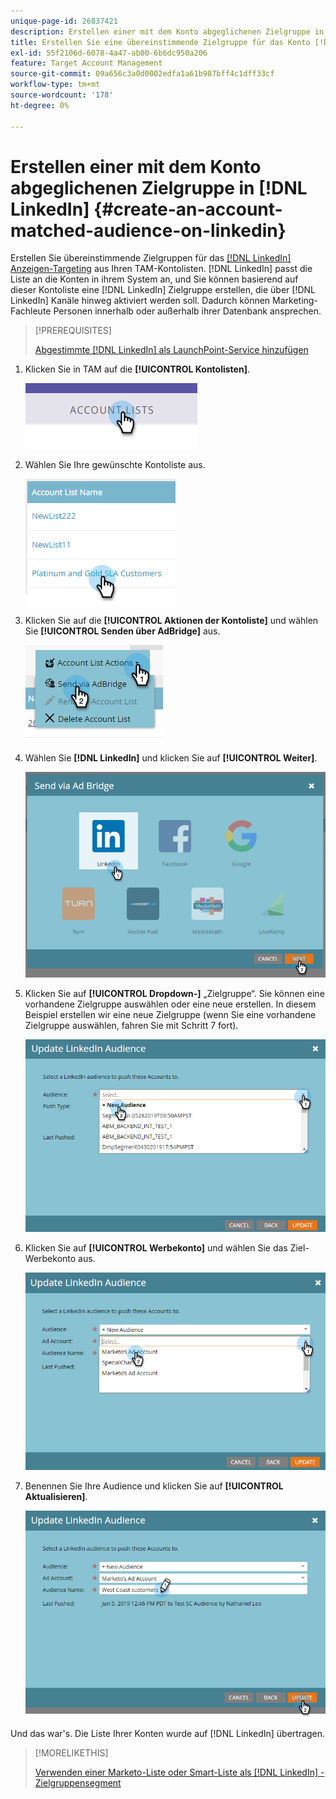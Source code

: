 ```yaml
---
unique-page-id: 26837421
description: Erstellen einer mit dem Konto abgeglichenen Zielgruppe in [!DNL LinkedIn] - Marketo-Dokumenten - Produktdokumentation
title: Erstellen Sie eine übereinstimmende Zielgruppe für das Konto [!DNL LinkedIn]
exl-id: 55f2106d-6078-4a47-ab00-6b6dc950a206
feature: Target Account Management
source-git-commit: 09a656c3a0d0002edfa1a61b987bff4c1dff33cf
workflow-type: tm+mt
source-wordcount: '178'
ht-degree: 0%

---
```


# Erstellen einer mit dem Konto abgeglichenen Zielgruppe in [!DNL LinkedIn] {#create-an-account-matched-audience-on-linkedin}

Erstellen Sie übereinstimmende Zielgruppen für das [[!DNL LinkedIn] Anzeigen-Targeting](https://business.linkedin.com/marketing-solutions/ad-targeting/account-targeting) aus Ihren TAM-Kontolisten. [!DNL LinkedIn] passt die Liste an die Konten in ihrem System an, und Sie können basierend auf dieser Kontoliste eine [!DNL LinkedIn] Zielgruppe erstellen, die über [!DNL LinkedIn] Kanäle hinweg aktiviert werden soll. Dadurch können Marketing-Fachleute Personen innerhalb oder außerhalb ihrer Datenbank ansprechen.

>[!PREREQUISITES]
>
>[Abgestimmte  [!DNL LinkedIn]  als LaunchPoint-Service hinzufügen](/help/marketo/product-docs/demand-generation/ad-network-integrations/add-linkedin-matched-audiences-as-a-launchpoint-service.md)

1. Klicken Sie in TAM auf die **[!UICONTROL Kontolisten]**.

   ![](assets/create-a-matched-audience-on-linkedin-1.png)

1. Wählen Sie Ihre gewünschte Kontoliste aus.

   ![](assets/create-a-matched-audience-on-linkedin-2.png)

1. Klicken Sie auf die **[!UICONTROL Aktionen der Kontoliste]** und wählen Sie **[!UICONTROL Senden über AdBridge]** aus.

   ![](assets/create-a-matched-audience-on-linkedin-3.png)

1. Wählen Sie **[!DNL LinkedIn]** und klicken Sie auf **[!UICONTROL Weiter]**.

   ![](assets/create-a-matched-audience-on-linkedin-4.png)

1. Klicken Sie auf **[!UICONTROL Dropdown-]** „Zielgruppe“. Sie können eine vorhandene Zielgruppe auswählen oder eine neue erstellen. In diesem Beispiel erstellen wir eine neue Zielgruppe (wenn Sie eine vorhandene Zielgruppe auswählen, fahren Sie mit Schritt 7 fort).

   ![](assets/create-a-matched-audience-on-linkedin-5.png)

1. Klicken Sie auf **[!UICONTROL Werbekonto]** und wählen Sie das Ziel-Werbekonto aus.

   ![](assets/create-a-matched-audience-on-linkedin-6.png)

1. Benennen Sie Ihre Audience und klicken Sie auf **[!UICONTROL Aktualisieren]**.

   ![](assets/create-a-matched-audience-on-linkedin-7.png)

Und das war&#39;s. Die Liste Ihrer Konten wurde auf [!DNL LinkedIn] übertragen.

>[!MORELIKETHIS]
>
>[Verwenden einer Marketo-Liste oder Smart-Liste als  [!DNL LinkedIn] -Zielgruppensegment](/help/marketo/product-docs/demand-generation/social/social-functions/use-a-marketo-list-or-smart-list-as-a-linkedin-audience-segment.md)
